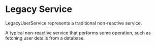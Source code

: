 # Legacy Service
LegacyUserService represents a traditional non-reactive service.

A typical non-reactive service that performs some operation, such as fetching user details from a database.